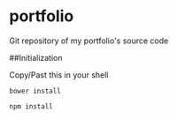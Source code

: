 # portfolio
Git repository of my portfolio's source code

##Initialization

Copy/Past this in your shell

	bower install

	npm install